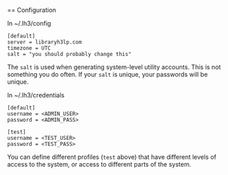 == Configuration

In ~/.lh3/config

```
[default]
server = libraryh3lp.com
timezone = UTC
salt = "you should probably change this"
```

The `salt` is used when generating system-level utility accounts.
This is not something you do often.  If your `salt` is unique, your
passwords will be unique.

In ~/.lh3/credentials

```
[default]
username = <ADMIN_USER>
password = <ADMIN_PASS>

[test]
username = <TEST_USER>
password = <TEST_PASS>
```

You can define different profiles (`test` above) that have different
levels of access to the system, or access to different parts of the
system.
